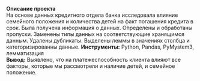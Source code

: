 **Описание проекта**  
На основе данных кредитного отдела банка исследовала влияние семейного положения и количества детей на факт погашения кредита в срок. Была получена информация о данных. Определены и обработаны пропуски. Заменены типы данных на соответствующие хранящимся данным. Удалены дубликаты. Выделены леммы в значениях столбца и категоризированны данные.
**Инструменты:** Python, Pandas, PyMystem3, лемматизация  
**Вывод:** Выявлено, что на платежеспособность клиента влияют все факторы, которые мы рассмотрели и наличие детей, и семейное положение.
